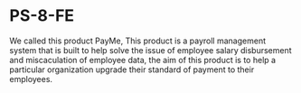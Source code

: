 # PS-8-FE 
We called this product PayMe, This product is a payroll management system that is built to help solve the issue of employee salary disbursement and miscaculation of employee data, the aim of this product is to help a particular organization upgrade their standard of payment to their employees.
